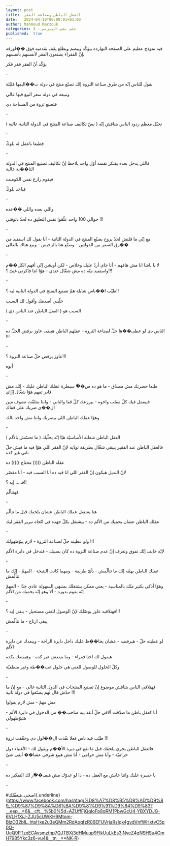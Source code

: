 ```yaml
---
layout: post
title:  العقل الباطن وصناعة الفقر
date:   2024-04-10T00:00:01+03:00
author: Mahmoud Marzouk
categories: 3 - علم نفس البيزنس
published:  true
---
```

فيه نموذج عظيم على الصفحة النهارده بيؤكّد ويبصم ويطلع يقف بقدميه فوق
��لورقة بإنّ الفقراء يصنعون الفقر لأنفسهم بأنفسهم

يؤكّد أنّ الفقر فقر فكر

\-

بقول للناس إنّه من طرق صناعة الثروة إنّك تصنّع منتج في دولة ت��اليفها
قليّلة

وتبيعه في دولة سعر البيع فيها عالي

فتصنع ثروة من المساحة دي

\-

تخيّل معظم ردود الناس بتناقش إنّه ( بسّ تكاليف صناعة المنتج في الدولة
التانية عالية )

\-

فطبعا باعمل له بلوكّ

\-

فاللي يدخل بعده يفتكر نفسه أوّل واحد يلاحظ إنّ تكاليف تصنيع المنتج في
الدولة التا��ية عالية

فيقوم رازع نفس الكومنت

فياخد بلوكّ

\-

واللي بعده واللي ��عده

حوالي 100 واحد علّقوا نفس التعليق ده لحدّ دلوقتي !!!

\-

مع إنّي ما قلتش لحدّ يروح يصنّع المنتج في الدولة التانية - أنا بقول لك
استفيد من ��رق السعر بين الدولتين - وصنّع هنا بالرخيص - وبيع هناك
بالغالي

\-

لا يا باشا انا مش هافهم - أنا جاي أردّ عليك وخلاص - لكن أوبشن إنّي أفهم
الكل��م واستفيد منّه ده مش شغّال عندي - هوّا انتا فاكرني غنيّ
؟!!!

\-

طيّب ا��ناس شايلة همّ تصنيع المنتج في الدولة التانية ليه ؟!!

خلّيني أصدمك وأقول لك السبب

السبب هو ( العقل الباطن عند الناس دي )

\-

الناس دي لو عطي��ها حلّ لصناعة الثروة - عقلهم الباطن هيبقى عاوز يرفض الحلّ
ده !!!

\-

عاوز يرفض حلّ صناعة الثروة ؟!!!

أيوه

\-

طبعا حضرتك مش مصدّق - ما هو ده س��ّ سيطرة عقلك الباطن عليك - إنّك مش قادر
تفهم هوّا شغّال إزّاي

فبيعمل فيك كلّ مقلب واخوه - بيرزعك كلّ قفا والتاني - وانتا بتتلفّت تشوف
مين ال��ي ضربك على قفاك

وهوّا عقلك الباطن اللي بيضربك وانتا مش واخد بالك

\-

العقل الباطن شغلته الأساسيّة هيّا إنّه يخلّيك ( ما تحسّش بالألم
)

فالعقل الباطن عند الفقير بيبقى شغّال بطريقة تودّيه لإنّ الفقر اللي هوّا فيه
ما فيش حلّ تاني غير كده

عقله الباطن ((((( محتاج ))))) ده

لإنّ البديل هيكون إنّ الفقر اللي انا فيه ده أنا السبب فيه - أنا
مقصّر

فـ \... إيه ؟!!

فهتتألّم

\-

هنا يشتغل عقلك الباطن عشان يلحقك قبل ما تتألّم

عقلك الباطن عشان يحميك من الألم ده - بيشتغل بكلّ جهده في اتّجاه تبرير
الفقر ليك

\-

ولو عطيته حلّ لصناعة الثروة - لازم يبوّظهولك !!!

لإنّه خايف إنّك تفوق وتعرف إنّ عدم صناعة الثروة ده كان بسببك - فتدخل في
دايرة الألم

\-

عقلك الباطن يهمّه إنّك ما تتألّمش - بأيّ طريقة - ومهما كانت النتيجة -
المهمّ - إنّك ما تتألّمش

وهوّا أذكى بكتير منّك بالمناسبة - يعني ممكن يشتغلك بمنتهى السهولة عادي
جدّا - المهمّ إنّه يقوم بدوره - ألا وهو إنّه يحميك من الألم

\-

فهتلاقيه عاوز يوصّلك لإنّ الوصول للغنى مستحيل - يبقى إيه ؟!!!

يبقى ارتاح - ما تتألّمش

\-

لو عطيته حلّ - هيرفضه - عشان يحا��ظ عليك داخل دايرة الراحة - ويبعدك عن
دايرة الألم

هيقول لك احنا فقراء - وما ينفعش غير كده - وهيقنعك بكده

وكلّ الحلول للوصول للغنى هي حلول عب��طة وغير منطقيّة

\-

فهتلاقي الناس بتناقش موضوع إنّ تصنيع المنتجات في الدول التانية غالي - مع
إنّ ما حدّش قال لهم يصنّعوا في دولة تانية !!!

مش مهمّ - مش لازم يقولوا

أنا كعقل باطن ما صدّقت ألاقي حلّ أنقذ بيه صاحب�� من الدخول في دايرة
الألم - هتبوّظهولي

\-

طيّب فيه ناس فعلا نفّذت ال��لول دي وحقّقت ثروة !!!

فالعقل الباطن يجري يلحقك قبل ما تقع في ديرة الأ��م ويقول لك - الأغنياء
دول حراميّة - وأنا مش حرامي - أنا مش هبيع شرفي عشا�� أبقى غنيّ

\-

يا حسرة عليك وانتا عايش مع العقل ده - دا لو عدوّك مش هيف��ّر لك التفكير
ده

\-

\#اصحى_هيغفّلك{.underline}(https://www.facebook.com/hashtag/%D8%A7%D8%B5%D8%AD%D9%89_%D9%87%D9%8A%D8%BA%D9%81%D9%91%D9%84%D9%83?__eep__=6&__cft__%5b0%5d=AZUffFjQqIoFp8qRM1PbwGcU4-YBXYDJG-6VLHfXiJ-ZJU5cUWKH9Mtom-BlzO32bIL_htsHxe2u3eQMm2RdAoqfzR06EFUVrjaRsIqk4gvdVnfWHxtvC5p0Q-UeQ9PTzxECAvsmzthp7QJTBXj3dHMuup9FIkUuLkEs3jNveZ4qNSHSu4GmH7985Ykc3z6-yu4&__tn__=*NK-R)
